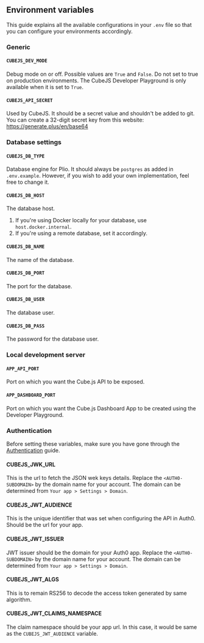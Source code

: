 ## Environment variables

This guide explains all the available configurations in your `.env` file so that you can configure your environments accordingly.

### Generic
#### `CUBEJS_DEV_MODE`
Debug mode on or off. Possible values are `True` and `False`. Do not set to true on production environments. The CubeJS Developer Playground is only available when it is set to `True`.

#### `CUBEJS_API_SECRET`
Used by CubeJS. It should be a secret value and shouldn't be added to git.
You can create a 32-digit secret key from this website: https://generate.plus/en/base64

### Database settings
#### `CUBEJS_DB_TYPE`
Database engine for Plio. It should always be `postgres` as added in `.env.example`. However, if you wish to add your own implementation, feel free to change it.

#### `CUBEJS_DB_HOST`
The database host.
1. If you're using Docker locally for your database, use `host.docker.internal`.
2. If you're using a remote database, set it accordingly.

#### `CUBEJS_DB_NAME`
The name of the database.

#### `CUBEJS_DB_PORT`
The port for the database.

#### `CUBEJS_DB_USER`
The database user.

#### `CUBEJS_DB_PASS`
The password for the database user.

### Local development server
#### `APP_API_PORT`
Port on which you want the Cube.js API to be exposed.

#### `APP_DASHBOARD_PORT`
Port on which you want the Cube.js Dashboard App to be created using the Developer Playground.

### Authentication
Before setting these variables, make sure you have gone through the [Authentication](./AUTHENTICATION.md) guide.

#### CUBEJS_JWK_URL
This is the url to fetch the JSON wek keys details. Replace the `<AUTH0-SUBDOMAIN>` by the domain name for your account. The domain can be determined from `Your app > Settings > Domain`.

#### CUBEJS_JWT_AUDIENCE
This is the unique identifier that was set when configuring the API in Auth0. Should be the url for your app.

#### CUBEJS_JWT_ISSUER
JWT issuer should be the domain for your Auth0 app. Replace the `<AUTH0-SUBDOMAIN>` by the domain name for your account. The domain can be determined from `Your app > Settings > Domain`.

#### CUBEJS_JWT_ALGS
This is to remain RS256 to decode the access token generated by same algorithm.

#### CUBEJS_JWT_CLAIMS_NAMESPACE
The claim namespace should be your app url. In this case, it would be same as the `CUBEJS_JWT_AUDIENCE` variable.
